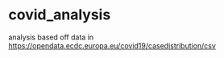 # covid_analysis
analysis based off data in https://opendata.ecdc.europa.eu/covid19/casedistribution/csv
